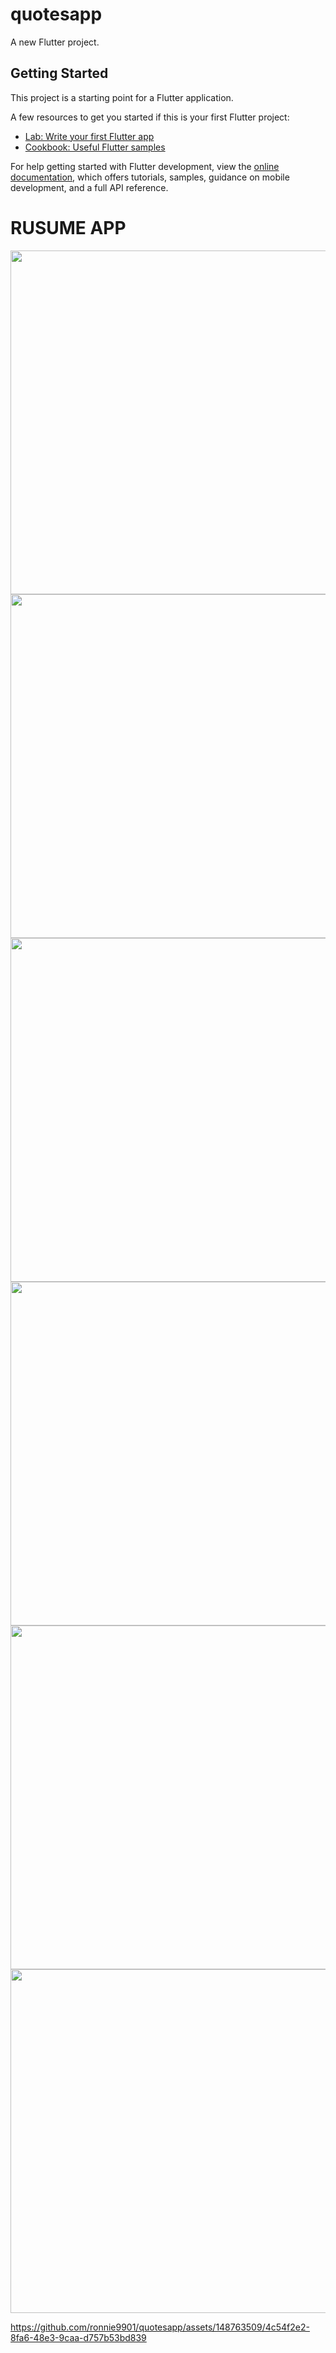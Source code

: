 # quotesapp

A new Flutter project.

## Getting Started

This project is a starting point for a Flutter application.

A few resources to get you started if this is your first Flutter project:

- [Lab: Write your first Flutter app](https://docs.flutter.dev/get-started/codelab)
- [Cookbook: Useful Flutter samples](https://docs.flutter.dev/cookbook)

For help getting started with Flutter development, view the
[online documentation](https://docs.flutter.dev/), which offers tutorials,
samples, guidance on mobile development, and a full API reference.








  <div>
<h1> RUSUME APP  </h1>
  <img  height= "550" src="https://github.com/ronnie9901/quotesapp/assets/148763509/1cbcb73c-df4f-4a70-a9e6-b46b0440e9c1"  />
  <img  height= "550" src="https://github.com/ronnie9901/quotesapp/assets/148763509/b24bcc3b-c129-4cf5-99fa-ecdd1294c95a"  />
  <img  height= "550" src="https://github.com/ronnie9901/quotesapp/assets/148763509/f568970b-2adf-43ef-ae20-26cafb78512b"  />
  <img  height= "550" src="https://github.com/ronnie9901/quotesapp/assets/148763509/d6a0afd8-a889-406e-b6a2-337ce5b070d4"  />
  <img  height= "550" src="https://github.com/ronnie9901/quotesapp/assets/148763509/47e821c9-438d-4814-aa1c-622bfc2fc204"  />
  <img  height= "550" src="https://github.com/ronnie9901/quotesapp/assets/148763509/a81fa424-0fee-4ea3-86bc-371b4be21423"  />

https://github.com/ronnie9901/quotesapp/assets/148763509/4c54f2e2-8fa6-48e3-9caa-d757b53bd839

  </div>
